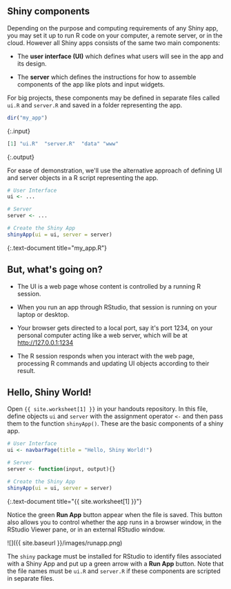 ---
---

## Shiny components

Depending on the purpose and computing requirements of any Shiny app, you may set it up to run R code on your computer, a remote server, or in the cloud.
However all Shiny apps consists of the same two main components:

- The **user interface (UI)** which defines what users will see in the app and its design.

- The **server** which defines the instructions for how to assemble components of the app like plots and input widgets.

<!--split-->

For big projects, these components may be defined in separate files called `ui.R` and `server.R` and saved in a folder representing the app.

~~~r
dir("my_app")
~~~
{:.input}

~~~r
[1] "ui.R"  "server.R"  "data" "www"
~~~
{:.output}

<!--split-->

For ease of demonstration, we'll use the alternative approach of defining UI and server objects in a R script representing the app.


~~~r
# User Interface
ui <- ... 

# Server
server <- ...

# Create the Shiny App
shinyApp(ui = ui, server = server)
~~~
{:.text-document title="my_app.R"}

<!--split-->

## But, what's going on?

- The UI is a web page whose content is controlled by a running R session.

- When you run an app through RStudio, that session is running on your laptop or desktop.

- Your browser gets directed to a local port, say it's port 1234, on your personal computer acting like a web server, which will be at <http://127.0.0.1:1234>

- The R session responds when you interact with the web page, processing R commands and updating UI objects according to their result.

<!--split-->

## Hello, Shiny World!

Open `{{ site.worksheet[1] }}` in your handouts repository.
In this file, define objects `ui` and `server` with the assignment operator `<-` and then pass them to the function `shinyApp()`.
These are the basic components of a shiny app.


~~~r
# User Interface
ui <- navbarPage(title = "Hello, Shiny World!")

# Server
server <- function(input, output){}

# Create the Shiny App
shinyApp(ui = ui, server = server)
~~~
{:.text-document title="{{ site.worksheet[1] }}"}

<!--split-->

Notice the green **Run App** button appear when the file is saved.
This button also allows you to control whether the app runs in a browser window, in the RStudio Viewer pane, or in an external RStudio window.

![]({{ site.baseurl }}/images/runapp.png)

<aside class="notes" markdown="block">

The `shiny` package must be installed for RStudio to identify files associated with a Shiny App and put up a green arrow with a **Run App** button.
Note that the file names must be `ui.R` and `server.R` if these components are scripted in separate files.

</aside>

